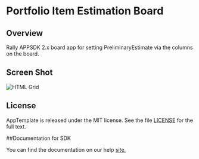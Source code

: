 Portfolio Item Estimation Board
=========================

## Overview
Rally APPSDK 2.x board app for setting PreliminaryEstimate via the columns on the board. 

## Screen Shot

![HTML Grid](https://raw.github.com/RallyRonnie/PIEstimationBoard/master/screenshot.png)

## License

AppTemplate is released under the MIT license.  See the file [LICENSE](./LICENSE) for the full text.

##Documentation for SDK

You can find the documentation on our help [site.](https://help.rallydev.com/apps/2.0rc2/doc/)
